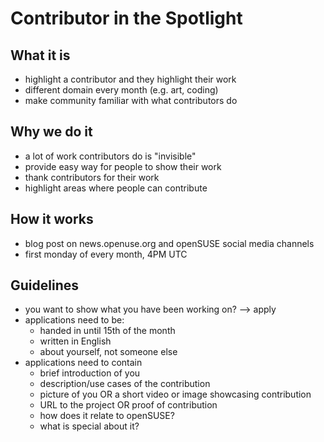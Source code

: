# Contributor in the Spotlight

## What it is

- highlight a contributor and they highlight their work
- different domain every month (e.g. art, coding)
- make community familiar with what contributors do

## Why we do it

- a lot of work contributors do is "invisible"
- provide easy way for people to show their work
- thank contributors for their work
- highlight areas where people can contribute

## How it works

- blog post on news.openuse.org and openSUSE social media channels
- first monday of every month, 4PM UTC

## Guidelines

- you want to show what you have been working on? --> apply
- applications need to be:
  - handed in until 15th of the month
  - written in English
  - about yourself, not someone else
- applications need to contain
  - brief introduction of you
  - description/use cases of the contribution
  - picture of you OR a short video or image showcasing contribution
  - URL to the project OR proof of contribution
  - how does it relate to openSUSE?
  - what is special about it?
